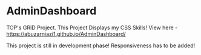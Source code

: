 # AdminDashboard
TOP's GRID Project.
This Project Displays my CSS Skills! 
View here - https://abuzarniazi1.github.io/AdminDashboard/

This project is still in development phase! Responsiveness has to be added!

